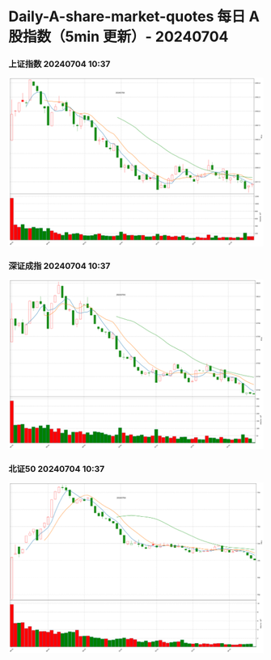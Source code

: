 
# Daily-A-share-market-quotes 每日 A 股指数（5min 更新）- 20240704

### 上证指数 20240704 10:37
![](./fig/2024/7/20240704-sh000001.png)

### 深证成指 20240704 10:37
![](./fig/2024/7/20240704-sz399001.png)

### 北证50 20240704 10:37
![](./fig/2024/7/20240704-bj899050.png)
